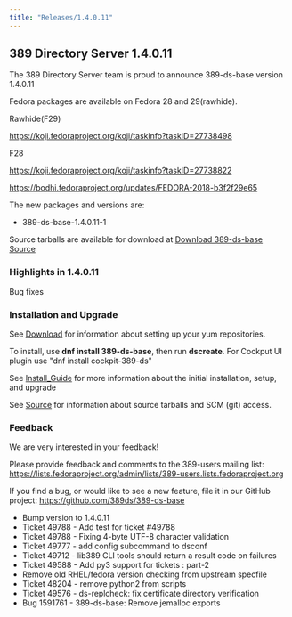 ```yaml
---
title: "Releases/1.4.0.11"
---
```


389 Directory Server 1.4.0.11
-----------------------------

The 389 Directory Server team is proud to announce 389-ds-base version 1.4.0.11

Fedora packages are available on Fedora 28 and 29(rawhide).

Rawhide(F29)

<https://koji.fedoraproject.org/koji/taskinfo?taskID=27738498>

F28

<https://koji.fedoraproject.org/koji/taskinfo?taskID=27738822>

<https://bodhi.fedoraproject.org/updates/FEDORA-2018-b3f2f29e65>

The new packages and versions are:

- 389-ds-base-1.4.0.11-1

Source tarballs are available for download at [Download 389-ds-base Source](https://releases.pagure.org/389-ds-base/389-ds-base-1.4.0.11.tar.bz2)

### Highlights in 1.4.0.11

Bug fixes

### Installation and Upgrade 

See [Download](../download.html) for information about setting up your yum repositories.

To install, use **dnf install 389-ds-base**, then run **dscreate**.  For Cockput UI plugin use "dnf install cockpit-389-ds"

See [Install\_Guide](../howto/howto-install-389.html) for more information about the initial installation, setup, and upgrade

See [Source](../development/source.html) for information about source tarballs and SCM (git) access.

### Feedback

We are very interested in your feedback!

Please provide feedback and comments to the 389-users mailing list: <https://lists.fedoraproject.org/admin/lists/389-users.lists.fedoraproject.org>

If you find a bug, or would like to see a new feature, file it in our GitHub project: <https://github.com/389ds/389-ds-base>

- Bump version to 1.4.0.11
- Ticket 49788 - Add test for ticket #49788
- Ticket 49788 - Fixing 4-byte UTF-8 character validation
- Ticket 49777 - add config subcommand to dsconf
- Ticket 49712 - lib389 CLI tools should return a result code on failures
- Ticket 49588 - Add py3 support for tickets : part-2
- Remove old RHEL/fedora version checking from upstream specfile
- Ticket 48204 - remove python2 from scripts
- Ticket 49576 - ds-replcheck: fix certificate directory verification
- Bug 1591761 - 389-ds-base: Remove jemalloc exports

